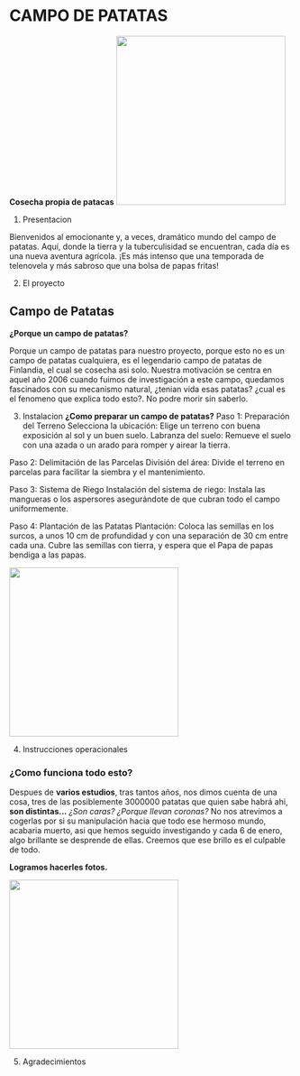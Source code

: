 # CAMPO DE PATATAS

**Cosecha propia de patacas**
<img src="https://i.pinimg.com/1200x/21/29/76/21297680d22f6fd651ebd8649b8010a4.jpg" width="300" >
1. Presentacion

Bienvenidos al emocionante y, a veces, dramático mundo del campo de patatas. Aquí, donde la tierra y la tuberculisidad se encuentran, cada día es una nueva aventura agrícola. ¡Es más intenso que una temporada de telenovela y más sabroso que una bolsa de papas fritas!

2. El proyecto

## Campo de Patatas

**¿Porque un campo de patatas?**

Porque un campo de patatas para nuestro proyecto, porque esto no es un campo de patatas cualquiera, es el legendario campo de patatas de Finlandia, el cual se cosecha asi solo. Nuestra motivación se centra en aquel año 2006 cuando fuimos de investigación a este campo, quedamos fascinados con su mecanismo natural, ¿tenian vida esas patatas? ¿cual es el fenomeno que explica todo esto?. 
No podre morir sin saberlo.

3. Instalacion
**¿Como preparar un campo de patatas?**
Paso 1: Preparación del Terreno
Selecciona la ubicación: Elige un terreno con buena exposición al sol y un buen suelo.
Labranza del suelo: Remueve el suelo con una azada o un arado para romper y airear la tierra.

Paso 2: Delimitación de las Parcelas
División del área: Divide el terreno en parcelas para facilitar la siembra y el mantenimiento.

Paso 3: Sistema de Riego
Instalación del sistema de riego: Instala las mangueras o los aspersores asegurándote de que cubran todo el campo uniformemente.

Paso 4: Plantación de las Patatas
Plantación: Coloca las semillas en los surcos, a unos 10 cm de profundidad y con una separación de 30 cm entre cada una. Cubre las semillas con tierra, y espera que el Papa de papas bendiga a las papas.

<img src="https://i.ytimg.com/vi/Zcb8yPEItwA/mqdefault.jpg" width="300" >


4. Instrucciones operacionales

### ¿Como funciona todo esto?

Despues de **varios estudios**, tras tantos años, nos dimos cuenta de una cosa, tres de las posiblemente 3000000 patatas que quien sabe habrá ahi, **son distintas...**
*¿Son caras? ¿Porque llevan coronas?*
No nos atrevimos a cogerlas por si su manipulación hacia que todo ese hermoso mundo, acabaria muerto, asi que hemos seguido investigando y cada 6 de enero, algo brillante se desprende de ellas. Creemos que ese brillo es el culpable de todo.

**Logramos hacerles fotos.**

<img src="https://i.pinimg.com/originals/44/04/d3/4404d367de07e356232289714d95b849.jpg" width="300">

5. Agradecimientos